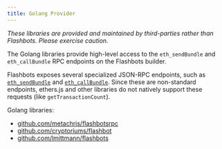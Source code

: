 ```yaml
---
title: Golang Provider
---
```

_These libraries are provided and maintained by third-parties rather than Flashbots. Please exercise caution._

The Golang libraries provide high-level access to the `eth_sendBundle` and `eth_callBundle` RPC endpoints on the Flashbots builder.

Flashbots exposes several specialized JSON-RPC endpoints, such as [`eth_sendBundle`](https://docs.flashbots.net/flashbots-auction/searchers/advanced/rpc-endpoint/#eth_sendbundle) and [`eth_callBundle`](https://docs.flashbots.net/flashbots-auction/searchers/advanced/rpc-endpoint/#eth_callbundle). Since these are non-standard endpoints, ethers.js and other libraries do not natively support these requests (like `getTransactionCount`).

Golang libraries:

* [github.com/metachris/flashbotsrpc](https://github.com/metachris/flashbotsrpc)
* [github.com/cryptoriums/flashbot](https://github.com/cryptoriums/flashbot)
* [github.com/lmittmann/flashbots](https://github.com/lmittmann/flashbots)
